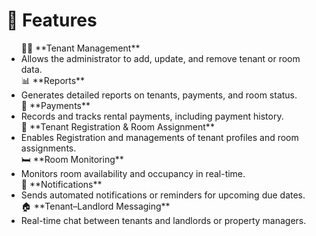 # 🚀 Features

<ul>
🧑‍💼 **Tenant Management**
<li>Allows the administrator to add, update, and remove tenant or room data.</li>
📊 **Reports**
<li>Generates detailed reports on tenants, payments, and room status.</li>
💸 **Payments**
<li>Records and tracks rental payments, including payment history.</li>
👥 **Tenant Registration & Room Assignment**  
<li>Enables Registration and managements of tenant profiles and room assignments.</li>
🛏️ **Room Monitoring**
<li>Monitors room availability and occupancy in real-time.</li>
🔔 **Notifications**
<li>Sends automated notifications or reminders for upcoming due dates.</li>
🏠 **Tenant–Landlord Messaging**
<li>Real-time chat between tenants and landlords or property managers.</li>
</ul>

